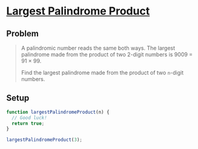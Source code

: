 # [Largest Palindrome Product](https://www.freecodecamp.org/learn/coding-interview-prep/project-euler/problem-4-largest-palindrome-product)

## Problem

> A palindromic number reads the same both ways. The largest palindrome made from the product of two 2-digit numbers is 9009 = 91 × 99.
>
> Find the largest palindrome made from the product of two `n`-digit numbers.

## Setup

```js
function largestPalindromeProduct(n) {
  // Good luck!
  return true;
}

largestPalindromeProduct(3);
```
